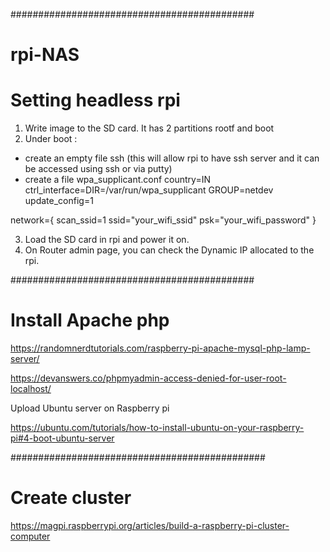 ############################################
# rpi-NAS

# Setting headless rpi
1) Write image to the SD card. It has 2 partitions rootf and boot
2) Under boot :
- create an empty file ssh (this will allow rpi to have ssh server and it can be accessed using ssh or via putty)
- create a file wpa_supplicant.conf 
country=IN
ctrl_interface=DIR=/var/run/wpa_supplicant GROUP=netdev
update_config=1

network={
scan_ssid=1
ssid="your_wifi_ssid"
psk="your_wifi_password"
}

3) Load the SD card in rpi and power it on.
4) On Router admin page, you can check the Dynamic IP allocated to the rpi.

############################################
# Install Apache php
https://randomnerdtutorials.com/raspberry-pi-apache-mysql-php-lamp-server/

https://devanswers.co/phpmyadmin-access-denied-for-user-root-localhost/

Upload Ubuntu server on Raspberry pi

https://ubuntu.com/tutorials/how-to-install-ubuntu-on-your-raspberry-pi#4-boot-ubuntu-server

##############################################
# Create cluster
https://magpi.raspberrypi.org/articles/build-a-raspberry-pi-cluster-computer
